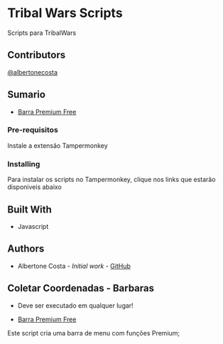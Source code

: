 # Tribal Wars Scripts

 Scripts para TribalWars

## Contributors

[@albertonecosta](https://github.com/albertonecosta)

## Sumario

- [Barra Premium Free](https://github.com/albertonecosta/TribalWarsStrips)

### Pre-requisitos

Instale a extensão Tampermonkey

### Installing

Para instalar os scripts no Tampermonkey, clique nos links que estarão disponiveis abaixo

## Built With

- Javascript

## Authors

- Albertone Costa - _Initial work_ - [GitHub](https://github.com/albertonecosta)

## Coletar Coordenadas - Barbaras

- Deve ser executado em qualquer lugar!
  
- [Barra Premium Free](https://raw.githubusercontent.com/albertonecosta/TribalWrasStrips/main/PremiumBarFree.js)

Este script cria uma barra de menu com funções Premium;
